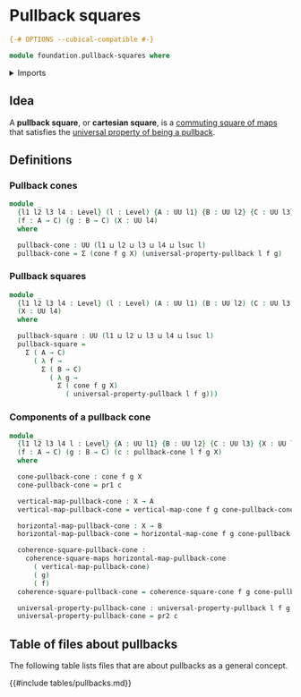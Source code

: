 # Pullback squares

```agda
{-# OPTIONS --cubical-compatible #-}

module foundation.pullback-squares where
```

<details><summary>Imports</summary>

```agda
open import foundation.cones-over-cospans
open import foundation.dependent-pair-types
open import foundation.universe-levels

open import foundation-core.commuting-squares-of-maps
open import foundation-core.universal-property-pullbacks
```

</details>

## Idea

A **pullback square**, or **cartesian square**, is a
[commuting square of maps](foundation.commuting-squares-of-maps.md) that
satisfies the
[universal property of being a pullback](foundation.universal-property-pullbacks.md).

## Definitions

### Pullback cones

```agda
module _
  {l1 l2 l3 l4 : Level} (l : Level) {A : UU l1} {B : UU l2} {C : UU l3}
  (f : A → C) (g : B → C) (X : UU l4)
  where

  pullback-cone : UU (l1 ⊔ l2 ⊔ l3 ⊔ l4 ⊔ lsuc l)
  pullback-cone = Σ (cone f g X) (universal-property-pullback l f g)
```

### Pullback squares

```agda
module _
  {l1 l2 l3 l4 : Level} (l : Level) (A : UU l1) (B : UU l2) (C : UU l3)
  (X : UU l4)
  where

  pullback-square : UU (l1 ⊔ l2 ⊔ l3 ⊔ l4 ⊔ lsuc l)
  pullback-square =
    Σ ( A → C)
      ( λ f →
        Σ ( B → C)
          ( λ g →
            Σ ( cone f g X)
              ( universal-property-pullback l f g)))
```

### Components of a pullback cone

```agda
module _
  {l1 l2 l3 l4 l : Level} {A : UU l1} {B : UU l2} {C : UU l3} {X : UU l4}
  (f : A → C) (g : B → C) (c : pullback-cone l f g X)
  where

  cone-pullback-cone : cone f g X
  cone-pullback-cone = pr1 c

  vertical-map-pullback-cone : X → A
  vertical-map-pullback-cone = vertical-map-cone f g cone-pullback-cone

  horizontal-map-pullback-cone : X → B
  horizontal-map-pullback-cone = horizontal-map-cone f g cone-pullback-cone

  coherence-square-pullback-cone :
    coherence-square-maps horizontal-map-pullback-cone
      ( vertical-map-pullback-cone)
      ( g)
      ( f)
  coherence-square-pullback-cone = coherence-square-cone f g cone-pullback-cone

  universal-property-pullback-cone : universal-property-pullback l f g (pr1 c)
  universal-property-pullback-cone = pr2 c
```

## Table of files about pullbacks

The following table lists files that are about pullbacks as a general concept.

{{#include tables/pullbacks.md}}
